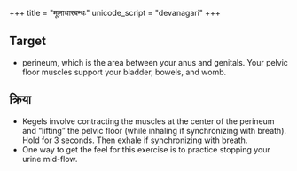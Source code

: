 +++
title = "मूलाधारबन्धः"
unicode_script = "devanagari"
+++

## Target
- perineum, which is the area between your anus and genitals. Your pelvic floor muscles support your bladder, bowels, and womb.

## क्रिया
- Kegels involve contracting the muscles at the center of the perineum and “lifting” the pelvic floor (while inhaling if synchronizing with breath). Hold for 3 seconds. Then exhale if synchronizing with breath.
- One way to get the feel for this exercise is to practice stopping your urine mid-flow.